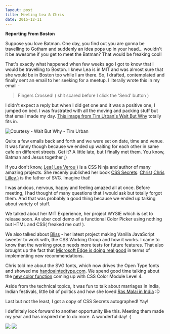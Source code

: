 ```yaml
---
layout: post
title: Meeting Lea & Chris
date: 2015-12-11
---
```


**Reporting From Boston**

Suppose you love Batman. One day, you find out you are gonna be travelling to Gotham and suddenly an idea pops up in your head... wouldn't it be awesome if you get to meet the Batman? That would be freaking cool!

That's exactly what happened when few weeks ago I got to know that I would be travelling to Boston. I knew Lea is in MIT and was almost sure that she would be in Boston too while I am there. So, I drafted, contemplated and finally sent an email to her seeking for a meetup. I literally wrote this in my email -

> Fingers Crossed! ( shit scared before I click the 'Send' button )

I didn't expect a reply but when I did get one and it was a positive one, I jumped on bed. I was frustrated with all the moving and packing stuff but that email made my day. [This image from Tim Urban's Wait But Why](http://waitbutwhy.com/2015/05/elon-musk-the-worlds-raddest-man.html) totally fits in.

![Courtesy - Wait But Why - Tim Urban](https://149909199.v2.pressablecdn.com/wp-content/uploads/2015/05/Call-2b-600x345.avif)

Quite a few emails back and forth and we were set on date, time and venue. It was funny though because we ended up waiting for each other in same cafe on different streets. Get it? A little late, but I finally met them. You know, Batman and Jesus together ;)

If you don't know, [Lea( Lea Verou )](https://twitter.com/LeaVerou) is a CSS Ninja and author of many amazing projects. She recenly published her book [CSS Secrets](http://shop.oreilly.com/product/0636920031123.do). [Chris( Chris Lilley )](https://twitter.com/svgeesus) is the father of SVG. Imagine that!

I was anxious, nervous, happy and feeling amazed all at once. Before meeting, I had thought of many questions that I would ask but totally forgot them. And that was probably a good thing because we ended up talking about variety of stuff.

We talked about her MIT Experience, her project WYSIE which is set to release soon. An uber cool demo of a functional Color Picker using nothing but HTML and CSS( freaked me out! ).

We also talked about [Bliss](http://blissfuljs.com/) - her latest project making Vanilla JavaScript sweeter to work with, the CSS Working Group and how it works. I came to know that the working group needs more tests for future features. That also brought up the fact that [Microsoft Edge is doing real good](https://dev.windows.com/en-us/microsoft-edge/platform/status/) in terms of implementing new recommendations.

Chris told me about the SVG fonts, which now drives the Open Type fonts and showed me [handpaintedtype.com](http://www.handpaintedtype.com). We spend good time talking about the [new color function](https://drafts.csswg.org/css-color/#modifying-colors) coming up with CSS Color Module Level 4.

Aside from the technical topics, it was fun to talk about marriages in India, Indian festivals, little bit of politics and how she loved [Ras Malai in India](https://www.instagram.com/p/9yKGJkoZp0/) :D

Last but not the least, I got a copy of CSS Secrets autographed! Yay!

I definitely look forward to another opportunity like this. Meeting them made my year and has inspired me to do more. A wonderful day! :)

<img class="human-photo" src="/assets/images/2015/12/meetup-1.avif">
<img class="human-photo" src="/assets/images/2015/12/meetup-2.avif">
